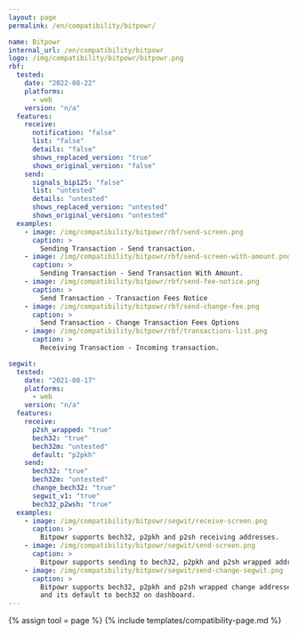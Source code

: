 ```yaml
---
layout: page
permalink: /en/compatibility/bitpowr/

name: Bitpowr
internal_url: /en/compatibility/bitpowr
logo: /img/compatibility/bitpowr/bitpowr.png
rbf:
  tested:
    date: "2022-08-22"
    platforms:
      - web
    version: "n/a"
  features:
    receive:
      notification: "false"
      list: "false"
      details: "false"
      shows_replaced_version: "true"
      shows_original_version: "false"
    send:
      signals_bip125: "false"
      list: "untested"
      details: "untested"
      shows_replaced_version: "untested"
      shows_original_version: "untested"
  examples:
    - image: /img/compatibility/bitpowr/rbf/send-screen.png
      caption: >
        Sending Transaction - Send transaction.
    - image: /img/compatibility/bitpowr/rbf/send-screen-with-amount.png
      caption: >
        Sending Transaction - Send Transaction With Amount.
    - image: /img/compatibility/bitpowr/rbf/send-fee-notice.png
      caption: >
        Send Transaction - Transaction Fees Notice
    - image: /img/compatibility/bitpowr/rbf/send-change-fee.png
      caption: >
        Send Transaction - Change Transaction Fees Options
    - image: /img/compatibility/bitpowr/rbf/transactions-list.png
      caption: >
        Receiving Transaction - Incoming transaction.

segwit:
  tested:
    date: "2021-08-17"
    platforms:
      - web
    version: "n/a"
  features:
    receive:
      p2sh_wrapped: "true"
      bech32: "true"
      bech32m: "untested"
      default: "p2pkh"
    send:
      bech32: "true"
      bech32m: "untested"
      change_bech32: "true"
      segwit_v1: "true"
      bech32_p2wsh: "true"
  examples:
    - image: /img/compatibility/bitpowr/segwit/receive-screen.png
      caption: >
        Bitpowr supports bech32, p2pkh and p2sh receiving addresses.
    - image: /img/compatibility/bitpowr/segwit/send-screen.png
      caption: >
        Bitpowr supports sending to bech32, p2pkh and p2sh wrapped addresses via the API and UI.
    - image: /img/compatibility/bitpowr/segwit/send-change-segwit.png
      caption: >
        Bitpowr supports bech32, p2pkh and p2sh wrapped change addresses. You can choose via the API
        and its default to bech32 on dashboard.
---
```


<!-- BitPowr -->

{% assign tool = page %}
{% include templates/compatibility-page.md %}
